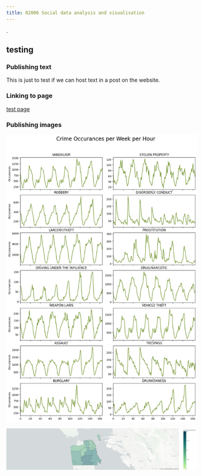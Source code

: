 ```yaml
---
title: 02806 Social data analysis and visualisation
---
```


.
    
## testing 

### Publishing text

This is just to test if we can host text in a post on the website.

### Linking to page

[test page](/pages/test_page.md)

### Publishing images

![weekly crimes](/imgs/hourly_crimes.png)

![cartheft on sundays](/imgs/cartheft_sundays.png)



